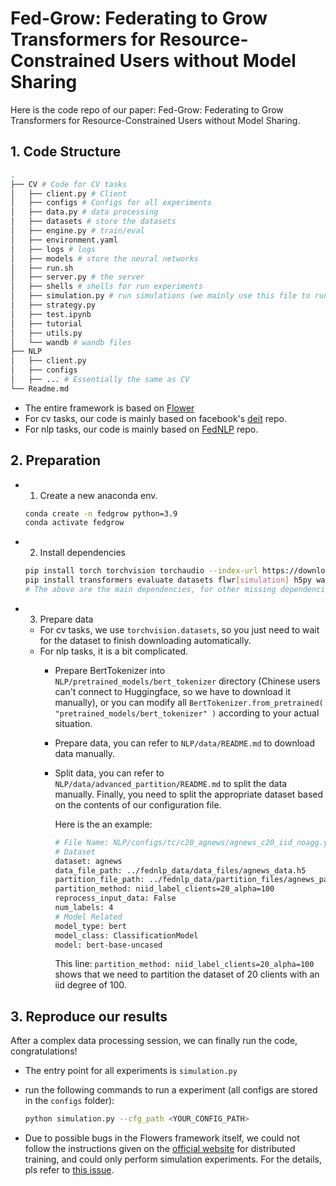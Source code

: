 # Fed-Grow: Federating to Grow Transformers for Resource-Constrained Users without Model Sharing

Here is the code repo of our paper: Fed-Grow: Federating to Grow Transformers for Resource-Constrained Users without Model Sharing.

## 1. Code Structure

```bash
.
├── CV # Code for CV tasks
│   ├── client.py # Client 
│   ├── configs # Configs for all experiments
│   ├── data.py # data processing 
│   ├── datasets # store the datasets
│   ├── engine.py # train/eval
│   ├── environment.yaml
│   ├── logs # logs
│   ├── models # store the neural networks
│   ├── run.sh 
│   ├── server.py # the server
│   ├── shells # shells for run experiments
│   ├── simulation.py # run simulations (we mainly use this file to run experiments)
│   ├── strategy.py 
│   ├── test.ipynb
│   ├── tutorial
│   ├── utils.py
│   └── wandb # wandb files
├── NLP
│   ├── client.py
│   ├── configs
│   ├── ... # Essentially the same as CV
└── Readme.md

```
- The entire framework is based on [Flower](https://flower.ai)
- For cv tasks, our code is mainly based on facebook's [deit](https://github.com/facebookresearch/deit) repo.
- For nlp tasks, our code is mainly based on [FedNLP](https://github.com/FedML-AI/FedML/tree/3f3e7c7aafe9fac51343110406bc0a9e7d097f16/python/examples/federate/prebuilt_jobs/fednlp) repo.

## 2. Preparation

- 1. Create a new anaconda env.

    ```bash
    conda create -n fedgrow python=3.9
    conda activate fedgrow
    ```

- 2. Install dependencies
    ```bash
    pip install torch torchvision torchaudio --index-url https://download.pytorch.org/whl/cu121
    pip install transformers evaluate datasets flwr[simulation] h5py wandb timm scikit-learn seqeval
    # The above are the main dependencies, for other missing dependencies, you can download via pip manually.
    ```

- 3. Prepare data
    - For cv tasks, we use `torchvision.datasets`, so you just need to wait for the dataset to finish downloading automatically.
    - For nlp tasks, it is a bit complicated.
        - Prepare BertTokenizer into `NLP/pretrained_models/bert_tokenizer` directory (Chinese users can't connect to Huggingface, so we have to download it manually), or you can modify all `BertTokenizer.from_pretrained(
            "pretrained_models/bert_tokenizer"
        )` according to your actual situation.
        - Prepare data, you can refer to `NLP/data/README.md` to download data manually.
        - Split data, you can refer to `NLP/data/advanced_partition/README.md` to split the data manually. Finally, you need to split the appropriate dataset based on the contents of our configuration file.
            
            Here is the an example:
            ```bash
            # File Name: NLP/configs/tc/c20_agnews/agnews_c20_iid_noagg.yaml
            # Dataset
            dataset: agnews
            data_file_path: ../fednlp_data/data_files/agnews_data.h5
            partition_file_path: ../fednlp_data/partition_files/agnews_partition.h5
            partition_method: niid_label_clients=20_alpha=100
            reprocess_input_data: False
            num_labels: 4
            # Model Related
            model_type: bert
            model_class: ClassificationModel
            model: bert-base-uncased
            ```

            This line: `partition_method: niid_label_clients=20_alpha=100` shows that we need to partition the dataset of 20 clients with an iid degree of 100.

## 3. Reproduce our results

After a complex data processing session, we can finally run the code, congratulations!

- The entry point for all experiments is `simulation.py`

- run the following commands to run a experiment (all configs are stored in the `configs` folder):
    ```bash
    python simulation.py --cfg_path <YOUR_CONFIG_PATH>
    ```

- Due to possible bugs in the Flowers framework itself, we could not follow the instructions given on the [official website](https://flower.ai/docs/framework/example-pytorch-from-centralized-to-federated.html) for distributed training, and could only perform simulation experiments. For the details, pls refer to [this issue](https://github.com/adap/flower/issues/2167).

